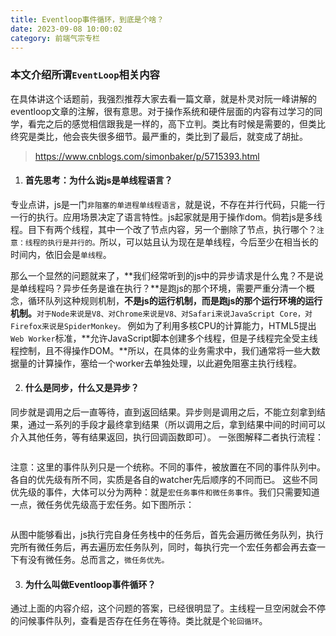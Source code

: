 ```yaml
---
title: Eventloop事件循环，到底是个啥？
date: 2023-09-08 10:00:02
category: 前端气宗专栏
---
```


### 本文介绍所谓`EventLoop`相关内容
在具体讲这个话题前，我强烈推荐大家去看一篇文章，就是朴灵对阮一峰讲解的eventloop文章的注解，很有意思。对于操作系统和硬件层面的内容有过学习的同学，看完之后的感觉相信跟我是一样的，高下立判。类比有时候是需要的，但类比终究是类比，他会丧失很多细节。最严重的，类比到了最后，就变成了胡扯。
> https://www.cnblogs.com/simonbaker/p/5715393.html



1. #### 首先思考：为什么说js是单线程语言？
专业点讲，js是一门`非阻塞的单进程单线程语言`，就是说，不存在并行代码，只能一行一行的执行。应用场景决定了语言特性。js起家就是用于操作dom。倘若js是多线程。目下有两个线程，其中一个改了节点内容，另一个删除了节点，执行哪个？`注意：线程的执行是并行的。`所以，可以姑且认为现在是单线程，今后至少在相当长的时间内，依旧会是`单线程`。

那么一个显然的问题就来了，**我们经常听到的js中的异步请求是什么鬼？不是说是单线程吗？异步任务是谁在执行？**是跑js的那个环境，需要严重分清一个概念，循环队列这种规则机制，**不是js的运行机制，而是跑js的那个运行环境的运行机制。**`对于Node来说是V8、对Chrome来说是V8、对Safari来说JavaScript Core，对Firefox来说是SpiderMonkey。`
例如为了利用多核CPU的计算能力，HTML5提出`Web Worker`标准，**允许JavaScript脚本创建多个线程，但是子线程完全受主线程控制，且不得操作DOM。**所以，在具体的业务需求中，我们通常将一些大数据量的计算操作，塞给一个worker去单独处理，以此避免阻塞主执行线程。

2. #### 什么是同步，什么又是异步？
同步就是调用之后一直等待，直到返回结果。异步则是调用之后，不能立刻拿到结果，通过一系列的手段才最终拿到结果（所以调用之后，拿到结果中间的时间可以介入其他任务，等有结果返回，执行回调函数即可）。
一张图解释二者执行流程：

<img src="/img/event1_1.jpg" alt="">

注意：这里的事件队列只是一个统称。不同的事件，被放置在不同的事件队列中。各自的优先级有所不同，实质是各自的watcher先后顺序的不同而已。
这些不同优先级的事件，大体可以分为两种：就是`宏任务事件和微任务事件`。我们只需要知道一点，微任务优先级高于宏任务。如下图所示：

<img src="/img/event1_2.webp" alt="">

从图中能够看出，js执行完自身任务栈中的任务后，首先会遍历微任务队列，执行完所有微任务后，再去遍历宏任务队列，同时，每执行完一个宏任务都会再去查一下有没有微任务。总而言之，`微任务优先。`

3. #### 为什么叫做Eventloop事件循环？
通过上面的内容介绍，这个问题的答案，已经很明显了。主线程一旦空闲就会不停的问候事件队列，查看是否存在任务在等待。类比就是个`轮回循环`。
